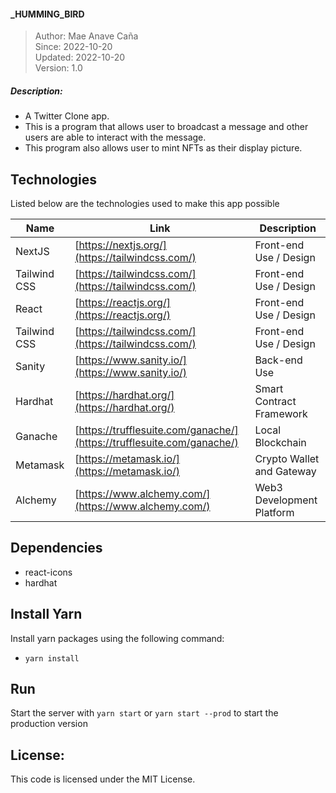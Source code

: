 #### _HUMMING_BIRD

> Author: Mae Anave Caña    
> Since: 2022-10-20    
> Updated: 2022-10-20    
> Version: 1.0    


##### Description: 
- A Twitter Clone app.
- This is a program that allows user to broadcast a message and other users are able to interact with the message.
- This program also allows user to mint NFTs as their display picture.


## Technologies

Listed below are the technologies used to make this app possible

| Name | Link | Description |
| ------ | ------ | ------ |
| NextJS | [https://nextjs.org/](https://tailwindcss.com/) | Front-end Use / Design |
| Tailwind CSS | [https://tailwindcss.com/](https://tailwindcss.com/)| Front-end Use / Design |
| React | [https://reactjs.org/](https://reactjs.org/) | Front-end Use / Design |
| Tailwind CSS | [https://tailwindcss.com/](https://tailwindcss.com/)| Front-end Use / Design |
| Sanity | [https://www.sanity.io/](https://www.sanity.io/) | Back-end Use |
| Hardhat | [https://hardhat.org/](https://hardhat.org/) | Smart Contract Framework |
| Ganache | [https://trufflesuite.com/ganache/](https://trufflesuite.com/ganache/) | Local Blockchain |
| Metamask | [https://metamask.io/](https://metamask.io/) | Crypto Wallet and Gateway |
| Alchemy | [https://www.alchemy.com/](https://www.alchemy.com/) | Web3 Development Platform |


## Dependencies
- react-icons
- hardhat


## Install Yarn
Install yarn packages using the following command:
- `yarn install`


## Run
Start the server with `yarn start` or `yarn start --prod` to start the production version


## License: 
This code is licensed under the MIT License.
